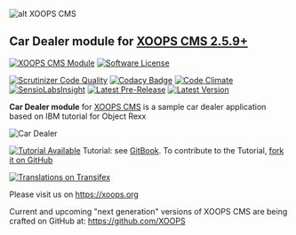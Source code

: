 ![alt XOOPS CMS](https://xoops.org/images/logoXoops4GithubRepository.png)
## Car Dealer module for  [XOOPS CMS 2.5.9+](https://xoops.org)
[![XOOPS CMS Module](https://img.shields.io/badge/XOOPS%20CMS-Module-blue.svg)](https://xoops.org)
[![Software License](https://img.shields.io/badge/license-GPL-brightgreen.svg?style=flat)](http://www.gnu.org/licenses/gpl-2.0.html)

[![Scrutinizer Code Quality](https://img.shields.io/scrutinizer/g/mambax7/cardealer.svg?style=flat)](https://scrutinizer-ci.com/g/mambax7/cardealer/?branch=master)
[![Codacy Badge](https://api.codacy.com/project/badge/Grade/52eac09cbab1465892624b96ba110ff8)](https://www.codacy.com/app/mambax7/cardealer)
[![Code Climate](https://img.shields.io/codeclimate/github/mambax7/cardealer.svg?style=flat)](https://codeclimate.com/github/mambax7/cardealer)
[![SensioLabsInsight](https://insight.sensiolabs.com/projects/67dff878-c997-4264-a709-7dede15759d6/mini.png)](https://insight.sensiolabs.com/projects/67dff878-c997-4264-a709-7dede15759d6)
[![Latest Pre-Release](https://img.shields.io/github/tag/mambax7/cardealer.svg?style=flat)](https://github.com/mambax7/cardealer/tags/)
[![Latest Version](https://img.shields.io/github/release/mambax7/cardealer.svg?style=flat)](https://github.com/mambax7/cardealer/releases/)

**Car Dealer module** for [XOOPS CMS](https://xoops.org) is a sample car dealer application based on IBM tutorial for Object Rexx 

![Car Dealer](https://c1.staticflickr.com/5/4688/39476535321_8f220f0f55_c.jpg)

[![Tutorial Available](https://xoops.org/images/tutorial-available-blue.svg)](https://xoops.gitbook.io/cardealer-tutorial/) Tutorial: see [GitBook](https://xoops.gitbook.io/cardealer-tutorial/).
To contribute to the Tutorial, [fork it on GitHub](https://github.com/XoopsDocs/cardealer-tutorial)

[![Translations on Transifex](https://xoops.org/images/translations-transifex-blue.svg)](https://www.transifex.com/xoops)

Please visit us on https://xoops.org

Current and upcoming "next generation" versions of XOOPS CMS are being crafted on GitHub at: https://github.com/XOOPS
